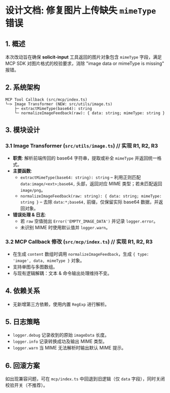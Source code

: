 # 设计文档: 修复图片上传缺失 `mimeType` 错误

## 1. 概述
本次改动旨在确保 **solicit-input** 工具返回的图片对象包含 `mimeType` 字段，满足 MCP SDK 对图片格式的校验要求，消除 "image data or mimeType is missing" 报错。

## 2. 系统架构
```
MCP Tool Callback (src/mcp/index.ts)
└─> Image Transformer (NEW: src/utils/image.ts)
    ├─ extractMimeType(base64): string
    └─ normalizeImageFeedback(raw): { data: string; mimeType: string }
```

## 3. 模块设计

### 3.1 Image Transformer (`src/utils/image.ts`)  // 实现 R1, R2, R3
* **职责**: 解析前端传回的 base64 字符串，提取或补全 `mimeType` 并返回统一格式。
* **主要函数**:
  * `extractMimeType(base64: string): string` – 利用正则匹配 `data:image/<ext>;base64,` 头部，返回对应 MIME 类型；若未匹配返回 `image/png`。
  * `normalizeImageFeedback(raw: string): { data: string; mimeType: string }` – 去除 `data:*;base64,` 前缀，仅保留实际 base64 数据，并返回对象。
* **错误处理 & 日志**:
  * 若 `raw` 空值抛出 `Error('EMPTY_IMAGE_DATA')` 并记录 `logger.error`。
  * 未识别 MIME 时使用默认值并 `logger.warn`。

### 3.2 MCP Callback 修改 (`src/mcp/index.ts`)  // 实现 R1, R2, R3
* 在生成 `content` 数组时调用 `normalizeImageFeedback`，生成 `{ type: 'image', data, mimeType }` 对象。
* 支持单图与多图数组。
* 与现有逻辑解耦：文本 & 命令输出处理维持不变。

## 4. 依赖关系
* 无新增第三方依赖，使用内置 `RegExp` 进行解析。

## 5. 日志策略
* `logger.debug` 记录收到的原始 `imageData` 长度。
* `logger.info` 记录转换成功及输出 MIME 类型。
* `logger.warn` 当 MIME 无法解析时输出默认 MIME 提示。

## 6. 回滚方案
如出现兼容问题，可在 `mcp/index.ts` 中回退到旧逻辑（仅 `data` 字段），同时关闭校验开关（不推荐）。
